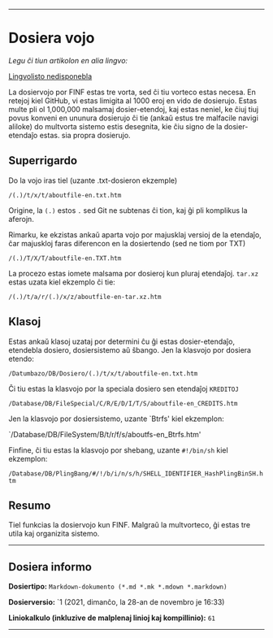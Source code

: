 ***

# Dosiera vojo

_Legu ĉi tiun artikolon en alia lingvo:_

[Lingvolisto nedisponebla](/FINF/Documentation/FilePath/English/README.md)

La dosiervojo por FINF estas tre vorta, sed ĉi tiu vorteco estas necesa. En retejoj kiel GitHub, vi estas limigita al 1000 eroj en vido de dosierujo. Estas multe pli ol 1,000,000 malsamaj dosier-etendoj, kaj estas neniel, ke ĉiuj tiuj povus konveni en ununura dosierujo ĉi tie (ankaŭ estus tre malfacile navigi aliloke) do multvorta sistemo estis desegnita, kie ĉiu signo de la dosier-etendaĵo estas. sia propra dosierujo.

## Superrigardo

Do la vojo iras tiel (uzante .txt-dosieron ekzemple)

`/(.)/t/x/t/aboutfile-en.txt.htm`

Origine, la `(.)` estos `.` sed Git ne subtenas ĉi tion, kaj ĝi pli komplikus la aferojn.

Rimarku, ke ekzistas ankaŭ aparta vojo por majusklaj versioj de la etendaĵo, ĉar majuskloj faras diferencon en la dosiertendo (sed ne tiom por TXT)

`/(.)/T/X/T/aboutfile-en.TXT.htm`

La procezo estas iomete malsama por dosieroj kun pluraj etendaĵoj. `tar.xz` estas uzata kiel ekzemplo ĉi tie:

`/(.)/t/a/r/(.)/x/z/aboutfile-en-tar.xz.htm`

## Klasoj

Estas ankaŭ klasoj uzataj por determini ĉu ĝi estas dosier-etendaĵo, etendebla dosiero, dosiersistemo aŭ ŝbango. Jen la klasvojo por dosiera etendo:

`/Datumbazo/DB/Dosiero/(.)/t/x/t/aboutfile-en.txt.htm`

Ĉi tiu estas la klasvojo por la speciala dosiero sen etendaĵoj `KREDITOJ`

`/Database/DB/FileSpecial/C/R/E/D/I/T/S/aboutfile-en_CREDITS.htm`

Jen la klasvojo por dosiersistemo, uzante `Btrfs' kiel ekzemplon:

`/Database/DB/FileSystem/B/t/r/f/s/aboutfs-en_Btrfs.htm'

Finfine, ĉi tiu estas la klasvojo por shebang, uzante `#!/bin/sh` kiel ekzemplon:

`/Database/DB/PlingBang/#/!/b/i/n/s/h/SHELL_IDENTIFIER_HashPlingBinSH.htm`

## Resumo

Tiel funkcias la dosiervojo kun FINF. Malgraŭ la multvorteco, ĝi estas tre utila kaj organizita sistemo.

***

## Dosiera informo

**Dosiertipo:** `Markdown-dokumento (*.md *.mk *.mdown *.markdown)`

**Dosierversio:** `1 (2021, dimanĉo, la 28-an de novembro je 16:33)

**Liniokalkulo (inkluzive de malplenaj linioj kaj kompillinio):** `61`

***
